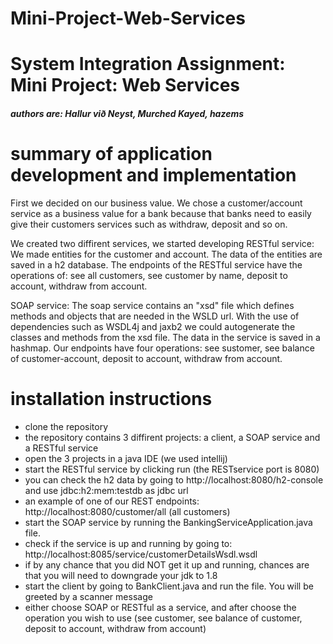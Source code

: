 # Mini-Project-Web-Services


<h1>System Integration Assignment: Mini Project: Web Services</h1>

<h5>authors are: Hallur við Neyst, Murched Kayed, hazems</h5>

<h1>summary of application development and implementation</h1>

<p>
First we decided on our business value. We chose a customer/account service as a business value for a bank
because that banks need to easily give their customers services such as withdraw, deposit and so on. 

We created two diffirent services, we started developing RESTful service: 
We made entities for the customer and account. The data of the entities are saved in a h2 database.
The endpoints of the RESTful service have the operations of: see all customers, see customer by name, deposit to account,
withdraw from account.

SOAP service:
The soap service contains an "xsd" file which defines methods and objects that are needed in the WSLD url. 
With the use of dependencies such as WSDL4j and jaxb2 we could autogenerate the classes and methods from the xsd file.
The data in the service is saved in a hashmap. Our endpoints have four operations: see sustomer, see balance of customer-account, deposit to account, withdraw from account.
</p>

<h1>installation instructions</h1>
<ul>
  <li>clone the repository</li>
  <li>the repository contains 3 diffirent projects: a client, a SOAP service and a RESTful service</li>
  <li>open the 3 projects in a java IDE (we used intellij)</li>
  <li>start the RESTful service by clicking run (the RESTservice port is 8080)</li>
  <li>you can check the h2 data by going to http://localhost:8080/h2-console and use jdbc:h2:mem:testdb as jdbc url</li>
  <li>an example of one of our REST endpoints: http://localhost:8080/customer/all (all customers)</li>
  <li>start the SOAP service by running the BankingServiceApplication.java file.</li>
  <li>check if the service is up and running by going to: http://localhost:8085/service/customerDetailsWsdl.wsdl</li>
  <li>if by any chance that you did NOT get it up and running, chances are that you will need to downgrade your jdk to 1.8</li>
  <li>start the client by going to BankClient.java and run the file. You will be greeted by a scanner message</li>
  <li>either choose SOAP or RESTful as a service, and after choose the operation you wish to use (see customer, see balance of customer, deposit to account, withdraw from account)</li>
</ul>


